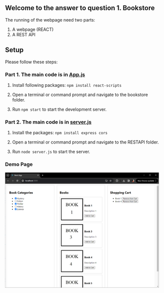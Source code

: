 ## Welcome to the answer to question 1. Bookstore

The running of the webpage need two parts: 
1. A webpage (REACT)
2. A REST API

## Setup
Please follow these steps:
### Part 1. The main code is in [App.js](bookstore/src/App.js)

1. Install following packages: `npm install react-scripts`

2. Open a terminal or command prompt and navigate to the bookstore folder.

3. Run `npm start` to start the development server.


### Part 2. The main code is in [server.js](RESTAPI/server.js)

1. Install the packages: `npm install express cors`

2. Open a terminal or command prompt and navigate to the RESTAPI folder.

3. Run `node server.js` to start the server.

### Demo Page

![Demo](bookstore/public/demopage.png)
